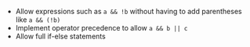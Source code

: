 - Allow expressions such as `a && !b` without having to add parentheses like `a && (!b)`
- Implement operator precedence to allow `a && b || c`
- Allow full if-else statements